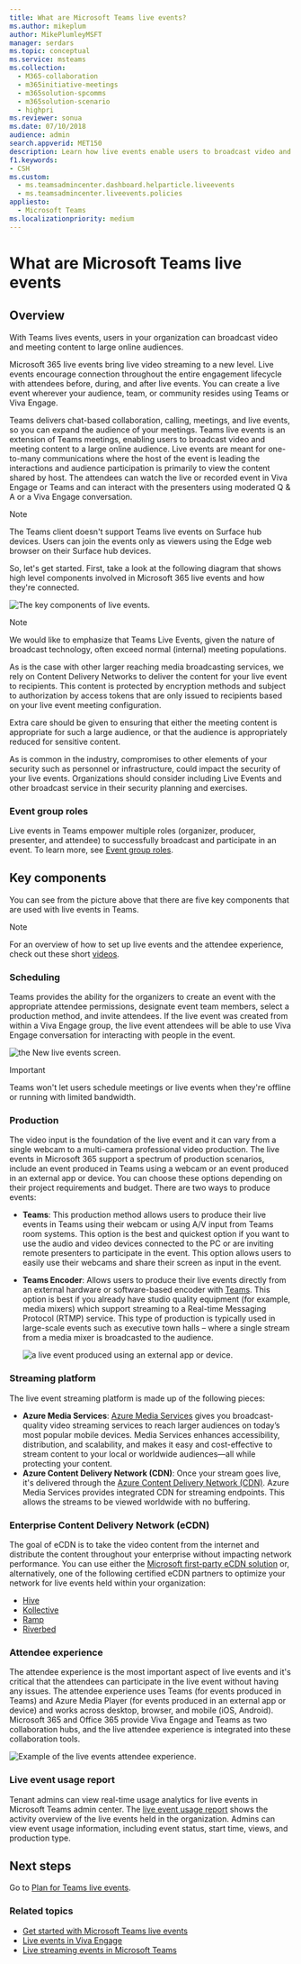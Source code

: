 ```yaml
---
title: What are Microsoft Teams live events?
ms.author: mikeplum
author: MikePlumleyMSFT
manager: serdars
ms.topic: conceptual
ms.service: msteams
ms.collection: 
  - M365-collaboration
  - m365initiative-meetings
  - m365solution-spcomms
  - m365solution-scenario
  - highpri
ms.reviewer: sonua
ms.date: 07/10/2018
audience: admin
search.appverid: MET150
description: Learn how live events enable users to broadcast video and content too large online audiences in Teams, Viva Engage, and Stream.
f1.keywords: 
- CSH
ms.custom:
  - ms.teamsadmincenter.dashboard.helparticle.liveevents
  - ms.teamsadmincenter.liveevents.policies
appliesto: 
  - Microsoft Teams
ms.localizationpriority: medium
---
```


# What are Microsoft Teams live events

## Overview

With Teams lives events, users in your organization can broadcast video and meeting content to large online audiences.

Microsoft 365 live events bring live video streaming to a new level. Live events encourage connection throughout the entire engagement lifecycle with attendees before, during, and after live events. You can create a live event wherever your audience, team, or community resides using Teams or Viva Engage.  

Teams delivers chat-based collaboration, calling, meetings, and live events, so you can expand the audience of your meetings. Teams live events is an extension of Teams meetings, enabling users to broadcast video and meeting content to a large online audience. Live events are meant for one-to-many communications where the host of the event is leading the interactions and audience participation is primarily to view the content shared by host. The attendees can watch the live or recorded event in Viva Engage or Teams and can interact with the presenters using moderated Q & A or a Viva Engage conversation.

> [!NOTE]
> The Teams client doesn't support Teams live events on Surface hub devices. Users can join the events only as viewers using the Edge web browser on their Surface hub devices.


So, let's get started. First, take a look at the following diagram that shows high level components involved in Microsoft 365 live events and how they're connected.

![The key components of live events.](../media/live-events-flow-diagram.png  "Key components of live events, scheduling, production, certified third-party eCDN providers")

> [!NOTE]
> We would like to emphasize that Teams Live Events, given the nature of broadcast technology, often exceed normal (internal) meeting populations.
>
> As is the case with other larger reaching media broadcasting services, we rely on Content Delivery Networks to deliver the content for your live event to recipients. This content is protected by encryption methods and subject to authorization by access tokens that are only issued to recipients based on your live event meeting configuration.
>
> Extra care should be given to ensuring that either the meeting content is appropriate for such a large audience, or that the audience is appropriately reduced for sensitive content.  
>
> As is common in the industry, compromises to other elements of your security such as personnel or infrastructure, could impact the security of your live events. Organizations should consider including Live Events and other broadcast service in their security planning and exercises.

### Event group roles

Live events in Teams empower multiple roles (organizer, producer, presenter, and attendee) to successfully broadcast and participate in an event. To learn more, see [Event group roles](https://support.office.com/article/get-started-with-microsoft-teams-live-events-d077fec2-a058-483e-9ab5-1494afda578a?ui=en-US&rs=en-US&ad=US#bkmk_roles).

## Key components

You can see from the picture above that there are five key components that are used with live events in Teams.

> [!NOTE]
> For an overview of how to set up live events and the attendee experience, check out these short [videos](https://support.office.com/article/video-plan-and-schedule-a-live-event-f92363a0-6d98-46d2-bdd9-f2248075e502).

### Scheduling

Teams provides the ability for the organizers to create an event with the appropriate attendee permissions, designate event team members, select a production method, and invite attendees. If the live event was created from within a Viva Engage group, the live event attendees will be able to use Viva Engage conversation for interacting with people in the event.

![the New live events screen.](../media/teams-live-events-schedule.png "Screen shot showing the New live event screen to create and schedule a new live event")

> [!IMPORTANT]
> Teams won't let users schedule meetings or live events when they're offline or running with limited bandwidth.

### Production

The video input is the foundation of the live event and it can vary from a single webcam to a multi-camera professional video production. The live events in Microsoft 365 support a spectrum of production scenarios, include an event produced in Teams using a webcam or an event produced in an external app or device. You can choose these options depending on their project requirements and budget. There are two ways to produce events:

- **Teams**: This production method allows users to produce their live events in Teams using their webcam or using A/V input from Teams room systems. This option is the best and quickest option if you want to use the audio and video devices connected to the PC or are inviting remote presenters to participate in the event. This option allows users to easily use their webcams and share their screen as input in the event.

- **Teams Encoder**: Allows users to produce their live events directly from an external hardware or software-based encoder with [Teams](../teams-stream-overview.md). This option is best if you already have studio quality equipment (for example, media mixers) which support streaming to a Real-time Messaging Protocol (RTMP) service. This type of production is typically used in large-scale events such as executive town halls – where a single stream from a media mixer is broadcasted to the audience.

    ![a live event produced using an external app or device.](../media/teams-live-events-external-encoder.png "Screen shot showing a live event that's produced by using the external app or device production method")

### Streaming platform

The live event streaming platform is made up of the following pieces:

- **Azure Media Services**:  [Azure Media Services](/azure/media-services/previous/) gives you broadcast-quality video streaming services to reach larger audiences on today’s most popular mobile devices. Media Services enhances accessibility, distribution, and scalability, and makes it easy and cost-effective to stream content to your local or worldwide audiences—all while protecting your content.
- **Azure Content Delivery Network (CDN)**:  Once your stream goes live, it's delivered through the [Azure Content Delivery Network (CDN)](/azure/cdn/). Azure Media Services provides integrated CDN for streaming endpoints. This allows the streams to be viewed worldwide with no buffering.

### Enterprise Content Delivery Network (eCDN)

The goal of eCDN is to take the video content from the internet and distribute the content throughout your enterprise without impacting network performance. You can use either the [Microsoft first-party eCDN solution](/ecdn) or, alternatively, one of the following certified eCDN partners to optimize your network for live events held within your organization:

- [Hive](https://www.hivestreaming.com/partners/integration-partners/microsoft/)
- [Kollective](https://kollective.com/ecdn-solutions/microsoft-live-events/)
- [Ramp](https://rampecdn.com)
- [Riverbed](https://www.riverbed.com/solutions/office-365.html)

### Attendee experience

The attendee experience is the most important aspect of live events and it's critical that the attendees can participate in the live event without having any issues. The attendee experience uses Teams (for events produced in Teams) and Azure Media Player (for events produced in an external app or device) and works across desktop, browser, and mobile (iOS, Android). Microsoft 365 and Office 365 provide Viva Engage and Teams as two collaboration hubs, and the live attendee experience is integrated into these collaboration tools.

![Example of the live events attendee experience.](../media/teams-live-events-attendee.png "Screen shot showing the live events attendee experience")

### Live event usage report

Tenant admins can view real-time usage analytics for live events in Microsoft Teams admin center.  The [live event usage report](../teams-analytics-and-reports/teams-live-event-usage-report.md) shows the activity overview of the live events held in the organization.  Admins can view event usage information, including event status, start time, views, and production type.  

## Next steps

Go to [Plan for Teams live events](plan-for-teams-live-events.md).

### Related topics

- [Get started with Microsoft Teams live events](https://support.office.com/article/d077fec2-a058-483e-9ab5-1494afda578a)
- [Live events in Viva Engage](https://support.office.com/article/live-events-in-yammer-4ece0ee2-c268-4636-bf2a-16e454befe57)
- [Live streaming events in Microsoft Teams](../teams-stream-overview.md)
